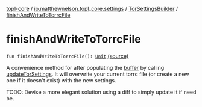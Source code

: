 [topl-core](../../index.md) / [io.matthewnelson.topl_core.settings](../index.md) / [TorSettingsBuilder](index.md) / [finishAndWriteToTorrcFile](./finish-and-write-to-torrc-file.md)

# finishAndWriteToTorrcFile

`fun finishAndWriteToTorrcFile(): `[`Unit`](https://kotlinlang.org/api/latest/jvm/stdlib/kotlin/-unit/index.html) [(source)](https://github.com/05nelsonm/TorOnionProxyLibrary-Android/blob/master/topl-core/src/main/java/io/matthewnelson/topl_core/settings/TorSettingsBuilder.kt#L105)

A convenience method for after populating the [buffer](#) by calling
[updateTorSettings](update-tor-settings.md). It will overwrite your current torrc file (or
create a new one if it doesn't exist) with the new settings.

TODO: Devise a more elegant solution using a diff to simply update it if
    need be.

